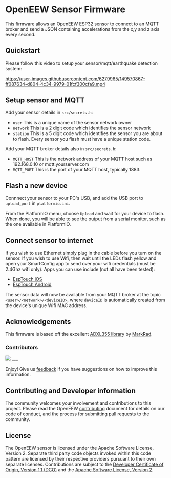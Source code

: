 # OpenEEW Sensor Firmware
This firmware allows an OpenEEW ESP32 sensor to connect to an MQTT broker and send a JSON containing accelerations from the x,y and z axis every second.

## Quickstart
Please follow this video to setup your sensor/mqtt/earthquake detection system:


https://user-images.githubusercontent.com/6279965/149570867-ff087634-d804-4c34-9979-01fcf300cfa9.mp4

## Setup sensor and MQTT
Add your sensor details in `src/secrets.h`:
- `user` This is a unique name of the sensor network owner
- `network` This is a 2 digit code which identifies the sensor network
- `station` This is a 5 digit code which identifies the sensor you are about to flash. Every sensor you flash must have a unique station code.

Add your MQTT broker details also in `src/secrets.h`:
- `MQTT_HOST` This is the network address of your MQTT host such as 192.168.0.10 or mqtt.yourserver.com
- `MQTT_PORT` This is the port of your MQTT host, typically 1883.

## Flash a new device
Connnect your sensor to your PC's USB, and add the USB port to `upload_port` in `platformio.ini`.

From the PlatformIO menu, choose `Upload` and wait for your device to flash. When done, you will be able to see the output from a serial monitor, such as the one available in PlatformIO.

## Connect sensor to internet
If you wish to use Ethernet simply plug in the cable before you turn on the sensor. If you wish to use Wifi, then wait until the LEDs flash yellow and open your SmartConfig app to send over your wifi credentials (must be 2.4Ghz wifi only). Apps you can use include (not all have been tested):
- [EspTouch iOS](https://apps.apple.com/us/app/espressif-esptouch/id1071176700)
- [EspTouch Android](https://play.google.com/store/apps/details?id=com.khoazero123.iot_esptouch_demo&hl=en&gl=US)

The sensor data will now be available from your MQTT broker at the topic `<user>/<network>/<deviceID>`, where `deviceID` is automatically created from the device's unique Wifi MAC address.

## Acknowledgements
This firmware is based off the excellent [ADXL355 library](https://github.com/markrad/ADXL355-CPP-SDK) by [MarkRad](https://github.com/markrad).

### Contributors

<a href="https://github.com/openeew/openeew-firmware/graphs/contributors">
  <img src="https://contributors-img.web.app/image?repo=openeew/openeew-firmware" />
</a>
___

Enjoy! Give us [feedback](https://github.com/openeew/openeew-firmware/issues) if you have suggestions on how to improve this information.

## Contributing and Developer information

The community welcomes your involvement and contributions to this project. Please read the OpenEEW [contributing](https://github.com/openeew/openeew/blob/master/CONTRIBUTING.md) document for details on our code of conduct, and the process for submitting pull requests to the community.

## License

The OpenEEW sensor is licensed under the Apache Software License, Version 2. Separate third party code objects invoked within this code pattern are licensed by their respective providers pursuant to their own separate licenses. Contributions are subject to the [Developer Certificate of Origin, Version 1.1 (DCO)](https://developercertificate.org/) and the [Apache Software License, Version 2](http://www.apache.org/licenses/LICENSE-2.0.txt).
